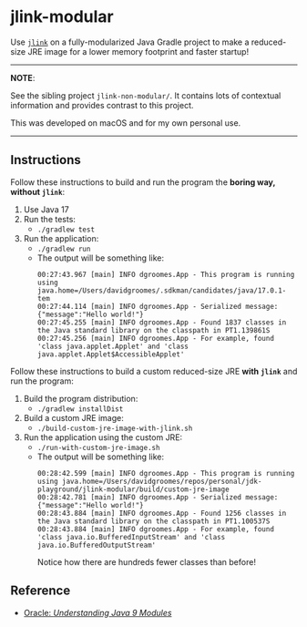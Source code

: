 # jlink-modular

Use [`jlink`](https://openjdk.java.net/jeps/282) on a fully-modularized Java Gradle project to make a reduced-size JRE image for a lower memory footprint and faster startup!

---
**NOTE**:

See the sibling project `jlink-non-modular/`. It contains lots of contextual information and provides contrast to this
project.

This was developed on macOS and for my own personal use.

---

## Instructions

Follow these instructions to build and run the program the **boring way, without `jlink`**:

1. Use Java 17
1. Run the tests:
   * `./gradlew test`
1. Run the application:
   * `./gradlew run`
   * The output will be something like:
     ```
     00:27:43.967 [main] INFO dgroomes.App - This program is running using java.home=/Users/davidgroomes/.sdkman/candidates/java/17.0.1-tem
     00:27:44.114 [main] INFO dgroomes.App - Serialized message: {"message":"Hello world!"}
     00:27:45.255 [main] INFO dgroomes.App - Found 1837 classes in the Java standard library on the classpath in PT1.139861S
     00:27:45.256 [main] INFO dgroomes.App - For example, found 'class java.applet.Applet' and 'class java.applet.Applet$AccessibleApplet'
     ```

Follow these instructions to build a custom reduced-size JRE **with `jlink`** and run the program:

1. Build the program distribution:
   * `./gradlew installDist`
1. Build a custom JRE image:
   * `./build-custom-jre-image-with-jlink.sh`
1. Run the application using the custom JRE:
   * `./run-with-custom-jre-image.sh`
   * The output will be something like:
     ```
     00:28:42.599 [main] INFO dgroomes.App - This program is running using java.home=/Users/davidgroomes/repos/personal/jdk-playground/jlink-modular/build/custom-jre-image
     00:28:42.781 [main] INFO dgroomes.App - Serialized message: {"message":"Hello world!"}
     00:28:43.884 [main] INFO dgroomes.App - Found 1256 classes in the Java standard library on the classpath in PT1.100537S
     00:28:43.884 [main] INFO dgroomes.App - For example, found 'class java.io.BufferedInputStream' and 'class java.io.BufferedOutputStream'
     ```
     Notice how there are hundreds fewer classes than before!


## Reference

* [Oracle: *Understanding Java 9 Modules*](https://www.oracle.com/corporate/features/understanding-java-9-modules.html)
